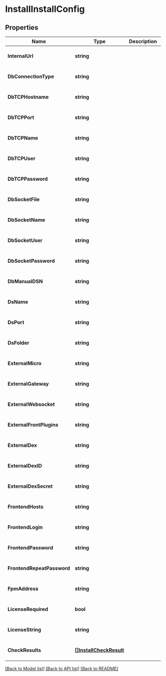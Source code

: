# InstallInstallConfig

## Properties
Name | Type | Description | Notes
------------ | ------------- | ------------- | -------------
**InternalUrl** | **string** |  | [optional] [default to null]
**DbConnectionType** | **string** |  | [optional] [default to null]
**DbTCPHostname** | **string** |  | [optional] [default to null]
**DbTCPPort** | **string** |  | [optional] [default to null]
**DbTCPName** | **string** |  | [optional] [default to null]
**DbTCPUser** | **string** |  | [optional] [default to null]
**DbTCPPassword** | **string** |  | [optional] [default to null]
**DbSocketFile** | **string** |  | [optional] [default to null]
**DbSocketName** | **string** |  | [optional] [default to null]
**DbSocketUser** | **string** |  | [optional] [default to null]
**DbSocketPassword** | **string** |  | [optional] [default to null]
**DbManualDSN** | **string** |  | [optional] [default to null]
**DsName** | **string** |  | [optional] [default to null]
**DsPort** | **string** |  | [optional] [default to null]
**DsFolder** | **string** |  | [optional] [default to null]
**ExternalMicro** | **string** |  | [optional] [default to null]
**ExternalGateway** | **string** |  | [optional] [default to null]
**ExternalWebsocket** | **string** |  | [optional] [default to null]
**ExternalFrontPlugins** | **string** |  | [optional] [default to null]
**ExternalDex** | **string** |  | [optional] [default to null]
**ExternalDexID** | **string** |  | [optional] [default to null]
**ExternalDexSecret** | **string** |  | [optional] [default to null]
**FrontendHosts** | **string** |  | [optional] [default to null]
**FrontendLogin** | **string** |  | [optional] [default to null]
**FrontendPassword** | **string** |  | [optional] [default to null]
**FrontendRepeatPassword** | **string** |  | [optional] [default to null]
**FpmAddress** | **string** |  | [optional] [default to null]
**LicenseRequired** | **bool** |  | [optional] [default to null]
**LicenseString** | **string** |  | [optional] [default to null]
**CheckResults** | [**[]InstallCheckResult**](installCheckResult.md) |  | [optional] [default to null]

[[Back to Model list]](../../README.md#documentation-for-models) [[Back to API list]](../../README.md#documentation-for-api-endpoints) [[Back to README]](../../README.md)


